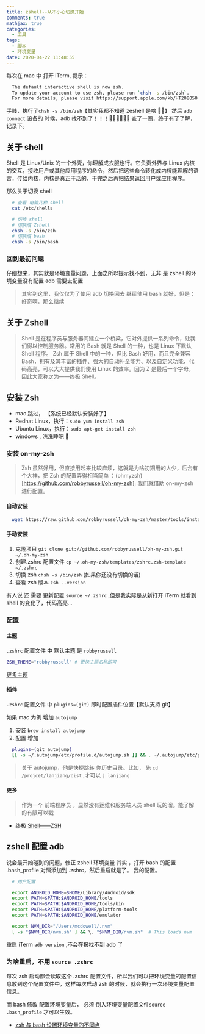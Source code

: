 ```yaml
---
title: zshell--从不小心切换开始
comments: true
mathjax: true
categories:
  - 工具
tags:
  - 脚本
  - 环境变量
date: 2020-04-22 11:48:55
---
```


每次在 mac 中 打开 iTerm, 提示：

```bash
  The default interactive shell is now zsh.
  To update your account to use zsh, please run `chsh -s /bin/zsh`.
  For more details, please visit https://support.apple.com/kb/HT208050.
```

手贱，执行了`chsh -s /bin/zsh`【其实我都不知道 zeshell 是啥 🤦‍♂️】
然后 `adb connect` 设备的 时候，adb 找不到了！！！🤦‍♂️🤦‍♂️🤦‍♂️
查了一圈，终于有了了解，记录下。

## 关于 shell

Shell 是 Linux/Unix 的一个外壳，你理解成衣服也行。它负责外界与 Linux 内核的交互，接收用户或其他应用程序的命令，然后把这些命令转化成内核能理解的语言，传给内核，内核是真正干活的，干完之后再把结果返回用户或应用程序。

那么关于切换 shell

```bash
  # 查看 电脑几种 shell
  cat /etc/shells

  # 切换 shell
  # 切换成 Zshell
  chsh -s /bin/zsh
  # 切换成 bash
  chsh -s /bin/bash
```

### 回到最初问题

仔细想来，其实就是环境变量问题，上面之所以提示找不到，无非 是 zshell 的环境变量没有配置 adb 需要去配置

> 其实到这里，我仅仅为了使用 adb 切换回去 继续使用 bash 就好，但是： 好奇啊，那么继续

## 关于 Zshell

> Shell 是在程序员与服务器间建立一个桥梁，它对外提供一系列命令，让我们得以控制服务器。常用的 Bash 就是 Shell 的一种，也是 Linux 下默认 Shell 程序。
> Zsh 属于 Shell 中的一种，但比 Bash 好用，而且完全兼容 Bash，拥有及其丰富的插件、强大的自动补全能力、以及自定义功能、代码高亮，可以大大提供我们使用 Linux 的效率。因为 Z 是最后一个字母，因此大家称之为——终极 Shell。

## 安装 Zsh

- mac 跳过， 【系统已经默认安装好了】
- Redhat Linux，执行：`sudo yum install zsh`
- Ubuntu Linux，执行：`sudo apt-get install zsh`
- windows , 洗洗睡吧 👋

### 安装 on-my-zsh

> Zsh 虽然好用，但直接用起来比较麻烦，这就是为啥初期用的人少，后台有个大神，把 Zsh 的配置弄得相当简单 ：(ohmyzsh)[https://github.com/robbyrussell/oh-my-zsh]; 我们就借助 on-my-zsh 进行配置。

#### 自动安装

```bash
  wget https://raw.github.com/robbyrussell/oh-my-zsh/master/tools/install.sh -O - | sh
```

#### 手动安装

1. 克隆项目 `git clone git://github.com/robbyrussell/oh-my-zsh.git ~/.oh-my-zsh`
2. 创建.zshrc 配置文件 `cp ~/.oh-my-zsh/templates/zshrc.zsh-template ~/.zshrc`
3. 切换 zsh `chsh -s /bin/zsh` (如果你还没有切换的话)
4. 查看 zsh 版本 `zsh --version`

有人说 还 需要 更新配置 `source ~/.zshrc` ,但是我实际是从新打开 iTerm 就看到 shell 的变化了，代码高亮...

### 配置

#### 主题

`.zshrc` 配置文件 中 默认主题 是 `robbyrussell`

```bash
ZSH_THEME="robbyrussell" # 更换主题名称即可
```

[更多主题](https://github.com/ohmyzsh/ohmyzsh/wiki/themes)

#### 插件

`.zshrc` 配置文件 中 `plugins=(git)` 即时配置插件位置【默认支持 git】

如果 mac 为例 增加 `autojump`

1. 安装 `brew install autojump`
2. 配置 增加

```bash
  plugins=(git autojump)
  [[ -s ~/.autojump/etc/profile.d/autojump.sh ]] && . ~/.autojump/etc/profile.d/autojump.sh
```

> 关于 autojump，他是快捷跳转 你历史目录。比如， 先 `cd /projcet/lanjiang/dist` ,才可以 `j lanjiang`

#### 更多

> 作为一个 前端程序员 ，显然没有运维和服务端人员 shell 玩的溜。能了解的有限可以戳

- [终极 Shell——ZSH](https://zhuanlan.zhihu.com/p/19556676)

## zshell 配置 adb

说会最开始碰到的问题，修正 zshell 环境变量
其实 ，打开 bash 的配置 .bash_profile 对照添加到 .zshrc，然后重启就是了。
我的配置。

```bash
  # 用户配置

  export ANDROID_HOME=$HOME/Library/Android/sdk
  export PATH=$PATH:$ANDROID_HOME/tools
  export PATH=$PATH:$ANDROID_HOME/tools/bin
  export PATH=$PATH:$ANDROID_HOME/platform-tools
  export PATH=$PATH:$ANDROID_HOME/emulator

  export NVM_DIR="/Users/mcdowell/.nvm"
  [ -s "$NVM_DIR/nvm.sh" ] && \. "$NVM_DIR/nvm.sh"  # This loads nvm
```

重启 iTerm `adb version` ,不会在报找不到 adb 了

### 为啥重启，不用 `source .zshrc`

每次 zsh 启动都会读取这个 .zshrc 配置文件，所以我们可以把环境变量的配置信息放到这个配置文件中，这样每次启动 zsh 的时候，就会执行一次环境变量配置信息。

而 bash 修改 配置环境变量后， 必须 倒入环境变量配置文件`source .bash_profile` 才可以生效。

- [zsh 与 bash 设置环境变量的不同点](https://my.oschina.net/liu-xuewei/blog/307647)
